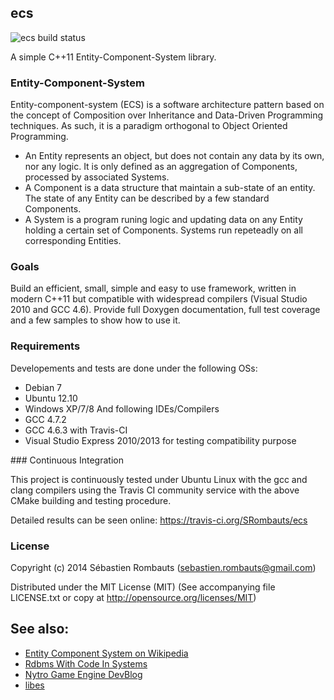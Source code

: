 ecs
---

![ecs build status](https://api.travis-ci.org/SRombauts/ecs.png "ecs build status")

A simple C++11 Entity-Component-System library.

### Entity-Component-System

Entity-component-system (ECS) is a software architecture pattern based on the concept of Composition over Inheritance and Data-Driven Programming techniques.
As such, it is a paradigm orthogonal to Object Oriented Programming.

 - An Entity represents an object, but does not contain any data by its own, nor any logic. It is only defined as an aggregation of Components, processed by associated Systems.
 - A Component is a data structure that maintain a sub-state of an entity. The state of any Entity can be described by a few standard Components.
 - A System is a program runing logic and updating data on any Entity holding a certain set of Components. Systems run repeteadly on all corresponding Entities.

### Goals

Build an efficient, small, simple and easy to use framework, written in modern C++11 but compatible with widespread compilers (Visual Studio 2010 and GCC 4.6).
Provide full Doxygen documentation, full test coverage and a few samples to show how to use it.

### Requirements

Developements and tests are done under the following OSs:
- Debian 7
- Ubuntu 12.10
- Windows XP/7/8
And following IDEs/Compilers
- GCC 4.7.2
- GCC 4.6.3 with Travis-CI
- Visual Studio Express 2010/2013 for testing compatibility purpose

### Continuous Integration

This project is continuously tested under Ubuntu Linux with the gcc and clang compilers
using the Travis CI community service with the above CMake building and testing procedure.

Detailed results can be seen online: https://travis-ci.org/SRombauts/ecs

### License

Copyright (c) 2014 Sébastien Rombauts (sebastien.rombauts@gmail.com)

Distributed under the MIT License (MIT) (See accompanying file LICENSE.txt
or copy at http://opensource.org/licenses/MIT)

## See also:

 - [Entity Component System on Wikipedia](http://en.wikipedia.org/wiki/Entity_component_system)
 - [Rdbms With Code In Systems](http://entity-systems.wikidot.com/rdbms-with-code-in-systems)
 - [Nytro Game Engine DevBlog](http://blog.7thfactor.com/?p=436)
 - [libes](https://github.com/jube/libes)
